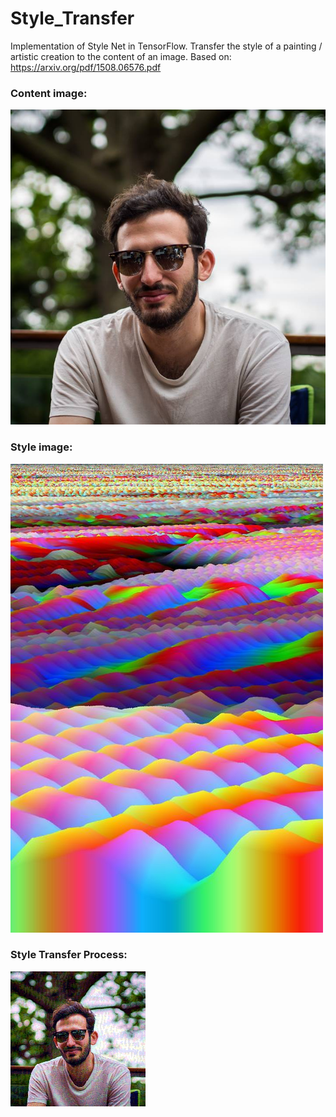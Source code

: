 # Style_Transfer
Implementation of Style Net in TensorFlow.
Transfer the style of a painting / artistic creation to the content of an image.
Based on:  
https://arxiv.org/pdf/1508.06576.pdf  
### Content image:  
![Alt text](content.png?raw=true "Content")   
### Style image:  
![Alt text](style.jpg?raw=true "Style")  
### Style Transfer Process:  
![Alt text](stylenet.gif?raw=true "Style Transfer Process")  
